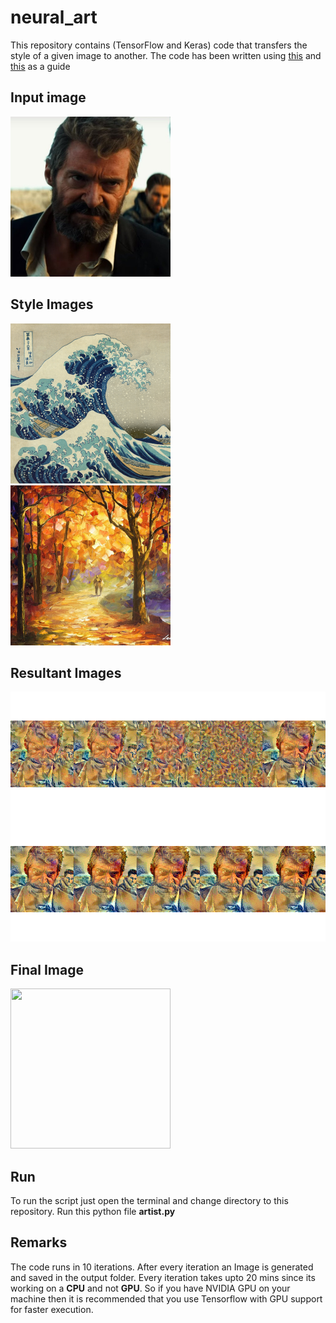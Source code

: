 # neural_art

This repository contains (TensorFlow and Keras) code that transfers the 
style of a given image to another. The code has been written using [this][original] and [this][youtube] as a guide

## Input image 

<img src="/logan.jpg" width="256" height="256">

## Style Images
<img src="/styles/wave.jpg" width="256" height="256">
<img src="/styles/forest.jpg" width="256" height="256">


## Resultant Images

<img src="/result.png" width="600" height="400">

## Final Image

<img src="/result9.png" width="256" height="256">

## Run

To run the script just open the terminal and change directory to
this repository.
Run this python file **artist.py**


## Remarks

The code runs in 10 iterations.
After every iteration an Image is generated and saved in the output folder.
Every iteration takes upto 20 mins since its working on a **CPU** and not **GPU**.
So if you have NVIDIA GPU on your machine then it is recommended that you use 
Tensorflow with GPU support for faster execution. 



[original]: https://github.com/hnarayanan/artistic-style-transfer/blob/master/notebooks/6_Artistic_style_transfer_with_a_repurposed_VGG_Net_16.ipynb

[youtube]: https://www.youtube.com/watch?v=Oex0eWoU7AQ&feature=youtu.be